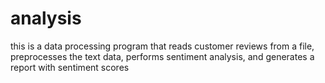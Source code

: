 # analysis

this is a data processing program that reads customer reviews from a file, preprocesses the text data, performs sentiment analysis, and generates a report with sentiment scores